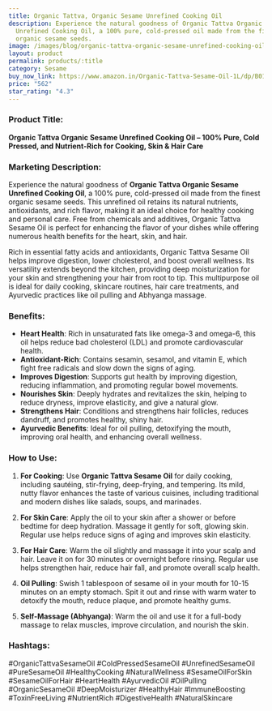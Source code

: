 ```yaml
---
title: Organic Tattva, Organic Sesame Unrefined Cooking Oil
description: Experience the natural goodness of Organic Tattva Organic Sesame
  Unrefined Cooking Oil, a 100% pure, cold-pressed oil made from the finest
  organic sesame seeds.
image: /images/blog/organic-tattva-organic-sesame-unrefined-cooking-oil.jpg
layout: product
permalink: products/:title
category: Sesame
buy_now_link: https://www.amazon.in/Organic-Tattva-Sesame-Oil-1L/dp/B01N2BEBD1/ref=sr_1_19?crid=A4KOR1T28SZX&tag=ayushmonk-21
price: "562"
star_rating: "4.3"
---
```

### Product Title:
**Organic Tattva Organic Sesame Unrefined Cooking Oil – 100% Pure, Cold Pressed, and Nutrient-Rich for Cooking, Skin & Hair Care**

### Marketing Description:
Experience the natural goodness of **Organic Tattva Organic Sesame Unrefined Cooking Oil**, a 100% pure, cold-pressed oil made from the finest organic sesame seeds. This unrefined oil retains its natural nutrients, antioxidants, and rich flavor, making it an ideal choice for healthy cooking and personal care. Free from chemicals and additives, Organic Tattva Sesame Oil is perfect for enhancing the flavor of your dishes while offering numerous health benefits for the heart, skin, and hair.

Rich in essential fatty acids and antioxidants, Organic Tattva Sesame Oil helps improve digestion, lower cholesterol, and boost overall wellness. Its versatility extends beyond the kitchen, providing deep moisturization for your skin and strengthening your hair from root to tip. This multipurpose oil is ideal for daily cooking, skincare routines, hair care treatments, and Ayurvedic practices like oil pulling and Abhyanga massage.

### Benefits:
- **Heart Health**: Rich in unsaturated fats like omega-3 and omega-6, this oil helps reduce bad cholesterol (LDL) and promote cardiovascular health.
- **Antioxidant-Rich**: Contains sesamin, sesamol, and vitamin E, which fight free radicals and slow down the signs of aging.
- **Improves Digestion**: Supports gut health by improving digestion, reducing inflammation, and promoting regular bowel movements.
- **Nourishes Skin**: Deeply hydrates and revitalizes the skin, helping to reduce dryness, improve elasticity, and give a natural glow.
- **Strengthens Hair**: Conditions and strengthens hair follicles, reduces dandruff, and promotes healthy, shiny hair.
- **Ayurvedic Benefits**: Ideal for oil pulling, detoxifying the mouth, improving oral health, and enhancing overall wellness.

### How to Use:
1. **For Cooking**: Use **Organic Tattva Sesame Oil** for daily cooking, including sautéing, stir-frying, deep-frying, and tempering. Its mild, nutty flavor enhances the taste of various cuisines, including traditional and modern dishes like salads, soups, and marinades.
   
2. **For Skin Care**: Apply the oil to your skin after a shower or before bedtime for deep hydration. Massage it gently for soft, glowing skin. Regular use helps reduce signs of aging and improves skin elasticity.

3. **For Hair Care**: Warm the oil slightly and massage it into your scalp and hair. Leave it on for 30 minutes or overnight before rinsing. Regular use helps strengthen hair, reduce hair fall, and promote overall scalp health.

4. **Oil Pulling**: Swish 1 tablespoon of sesame oil in your mouth for 10-15 minutes on an empty stomach. Spit it out and rinse with warm water to detoxify the mouth, reduce plaque, and promote healthy gums.

5. **Self-Massage (Abhyanga)**: Warm the oil and use it for a full-body massage to relax muscles, improve circulation, and nourish the skin.

### Hashtags:
#OrganicTattvaSesameOil #ColdPressedSesameOil #UnrefinedSesameOil #PureSesameOil #HealthyCooking #NaturalWellness #SesameOilForSkin #SesameOilForHair #HeartHealth #AyurvedicOil #OilPulling #OrganicSesameOil #DeepMoisturizer #HealthyHair #ImmuneBoosting #ToxinFreeLiving #NutrientRich #DigestiveHealth #NaturalSkincare
